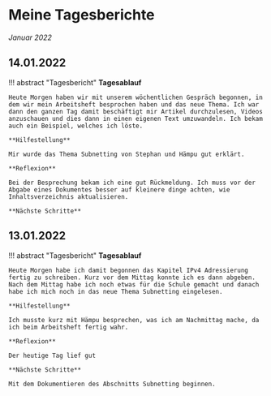 # **Meine Tagesberichte**
*Januar 2022*

## **14.01.2022**

!!! abstract "Tagesbericht"
    **Tagesablauf**

    Heute Morgen haben wir mit unserem wöchentlichen Gespräch begonnen, in dem wir mein Arbeitsheft besprochen haben und das neue Thema. Ich war dann den ganzen Tag damit beschäftigt mir Artikel durchzulesen, Videos anzuschauen und dies dann in einen eigenen Text umzuwandeln. Ich bekam auch ein Beispiel, welches ich löste.

    **Hilfestellung**

    Mir wurde das Thema Subnetting von Stephan und Hämpu gut erklärt.

    **Reflexion**

    Bei der Besprechung bekam ich eine gut Rückmeldung. Ich muss vor der Abgabe eines Dokumentes besser auf kleinere dinge achten, wie Inhaltsverzeichnis aktualisieren.

    **Nächste Schritte**

## **13.01.2022**

!!! abstract "Tagesbericht"
    **Tagesablauf**

    Heute Morgen habe ich damit begonnen das Kapitel IPv4 Adressierung fertig zu schreiben. Kurz vor dem Mittag konnte ich es dann abgeben. Nach dem Mittag habe ich noch etwas für die Schule gemacht und danach habe ich mich noch in das neue Thema Subnetting eingelesen.

    **Hilfestellung**

    Ich musste kurz mit Hämpu besprechen, was ich am Nachmittag mache, da ich beim Arbeitsheft fertig wahr.

    **Reflexion**

    Der heutige Tag lief gut

    **Nächste Schritte**

    Mit dem Dokumentieren des Abschnitts Subnetting beginnen.
